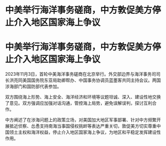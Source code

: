 # 中美举行海洋事务磋商，中方敦促美方停止介入地区国家海上争议

# 中美举行海洋事务磋商，中方敦促美方停止介入地区国家海上争议

2023年11月3日，首轮中美海洋事务磋商在北京举行。外交部边界与海洋事务司司长洪亮同美国国务院东亚局助卿帮办、中国事务协调员蓝墨客共同主持会议。两国涉海部门和国防部代表参加。

双方围绕海上形势、海上安全、海洋经济和环境等议题坦诚、深入、建设性地交换了意见。双方强调应加强对话沟通，管控海上局势，避免误解误判，探讨互利合作。

中方阐述了在涉海问题上的政策立场，对美国加大地区军事部署、针对中方频繁开展抵近侦察、怂恿支持南海当事国侵权挑衅等表达严重关切，敦促美方切实尊重中国领土主权和海洋权益，停止介入地区国家海上争议，为地区和平稳定发挥建设性作用。

